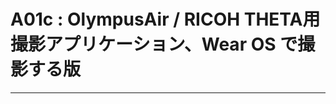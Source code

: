 # A01c : OlympusAir / RICOH THETA用撮影アプリケーション、Wear OS で撮影する版

--------------------------------------------------------

